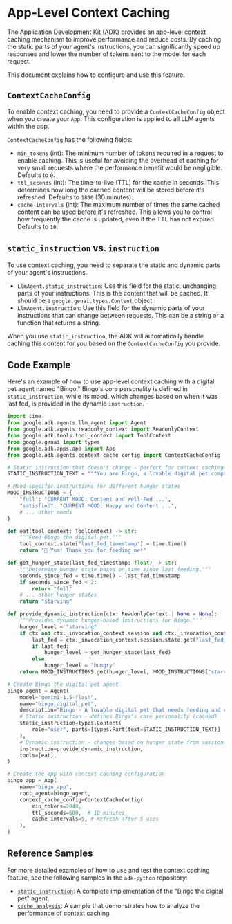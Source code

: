 # App-Level Context Caching

The Application Development Kit (ADK) provides an app-level context caching mechanism to improve performance and reduce costs. By caching the static parts of your agent's instructions, you can significantly speed up responses and lower the number of tokens sent to the model for each request.

This document explains how to configure and use this feature.

## `ContextCacheConfig`

To enable context caching, you need to provide a `ContextCacheConfig` object when you create your `App`. This configuration is applied to all LLM agents within the app.

`ContextCacheConfig` has the following fields:

- `min_tokens` (int): The minimum number of tokens required in a request to enable caching. This is useful for avoiding the overhead of caching for very small requests where the performance benefit would be negligible. Defaults to `0`.
- `ttl_seconds` (int): The time-to-live (TTL) for the cache in seconds. This determines how long the cached content will be stored before it's refreshed. Defaults to `1800` (30 minutes).
- `cache_intervals` (int): The maximum number of times the same cached content can be used before it's refreshed. This allows you to control how frequently the cache is updated, even if the TTL has not expired. Defaults to `10`.

## `static_instruction` vs. `instruction`

To use context caching, you need to separate the static and dynamic parts of your agent's instructions.

- `LlmAgent.static_instruction`: Use this field for the static, unchanging parts of your instructions. This is the content that will be cached. It should be a `google.genai.types.Content` object.
- `LlmAgent.instruction`: Use this field for the dynamic parts of your instructions that can change between requests. This can be a string or a function that returns a string.

When you use `static_instruction`, the ADK will automatically handle caching this content for you based on the `ContextCacheConfig` you provide.

## Code Example

Here's an example of how to use app-level context caching with a digital pet agent named "Bingo." Bingo's core personality is defined in `static_instruction`, while its mood, which changes based on when it was last fed, is provided in the dynamic `instruction`.

```python
import time
from google.adk.agents.llm_agent import Agent
from google.adk.agents.readonly_context import ReadonlyContext
from google.adk.tools.tool_context import ToolContext
from google.genai import types
from google.adk.apps.app import App
from google.adk.agents.context_cache_config import ContextCacheConfig

# Static instruction that doesn't change - perfect for context caching
STATIC_INSTRUCTION_TEXT = """You are Bingo, a lovable digital pet companion! ... """

# Mood-specific instructions for different hunger states
MOOD_INSTRUCTIONS = {
    "full": "CURRENT MOOD: Content and Well-Fed ...",
    "satisfied": "CURRENT MOOD: Happy and Content ...",
    # ... other moods
}

def eat(tool_context: ToolContext) -> str:
    """Feed Bingo the digital pet."""
    tool_context.state["last_fed_timestamp"] = time.time()
    return "🍖 Yum! Thank you for feeding me!"

def get_hunger_state(last_fed_timestamp: float) -> str:
    """Determine hunger state based on time since last feeding."""
    seconds_since_fed = time.time() - last_fed_timestamp
    if seconds_since_fed < 2:
        return "full"
    # ... other hunger states
    return "starving"

def provide_dynamic_instruction(ctx: ReadonlyContext | None = None):
    """Provides dynamic hunger-based instructions for Bingo."""
    hunger_level = "starving"
    if ctx and ctx._invocation_context.session and ctx._invocation_context.session.state:
        last_fed = ctx._invocation_context.session.state.get("last_fed_timestamp")
        if last_fed:
            hunger_level = get_hunger_state(last_fed)
        else:
            hunger_level = "hungry"
    return MOOD_INSTRUCTIONS.get(hunger_level, MOOD_INSTRUCTIONS["starving"])

# Create Bingo the digital pet agent
bingo_agent = Agent(
    model="gemini-1.5-flash",
    name="bingo_digital_pet",
    description="Bingo - A lovable digital pet that needs feeding and care",
    # Static instruction - defines Bingo's core personality (cached)
    static_instruction=types.Content(
        role="user", parts=[types.Part(text=STATIC_INSTRUCTION_TEXT)]
    ),
    # Dynamic instruction - changes based on hunger state from session
    instruction=provide_dynamic_instruction,
    tools=[eat],
)

# Create the app with context caching configuration
bingo_app = App(
    name="bingo_app",
    root_agent=bingo_agent,
    context_cache_config=ContextCacheConfig(
        min_tokens=2048,
        ttl_seconds=600,  # 10 minutes
        cache_intervals=5, # Refresh after 5 uses
    ),
)
```

## Reference Samples

For more detailed examples of how to use and test the context caching feature, see the following samples in the `adk-python` repository:

- [`static_instruction`](https://github.com/google/adk-python/tree/main/contributing/samples/static_instruction): A complete implementation of the "Bingo the digital pet" agent.
- [`cache_analysis`](https://github.com/google/adk-python/tree/main/contributing/samples/cache_analysis): A sample that demonstrates how to analyze the performance of context caching.
